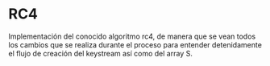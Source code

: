 # RC4
Implementación del conocido algoritmo rc4, de manera que se vean todos los cambios que se realiza durante el proceso para entender detenidamente el flujo de creación del keystream así como del array S. 
